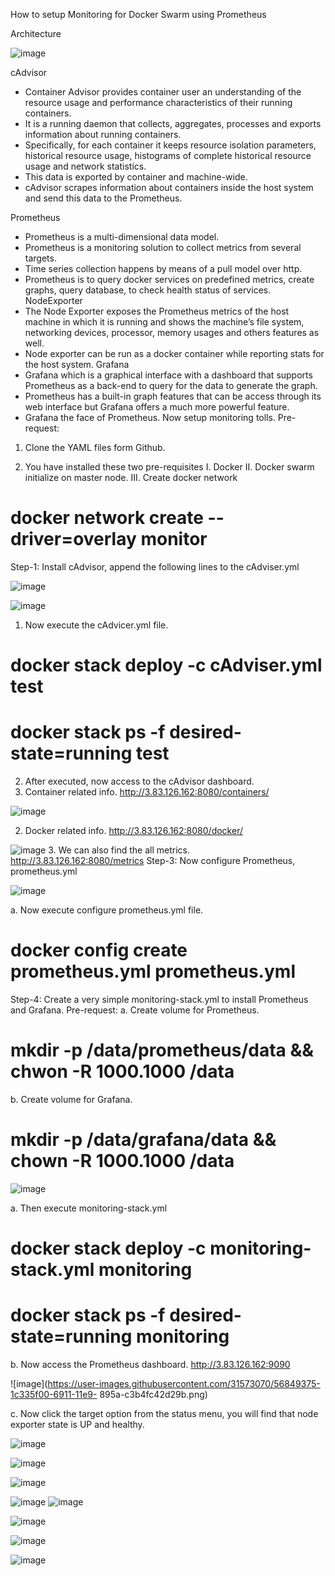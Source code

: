 How to setup Monitoring for Docker Swarm using Prometheus

Architecture

![image](https://user-images.githubusercontent.com/31573070/56849295-54866d80-6910-11e9-92e8-0a4443efaf6b.png)


 
cAdvisor
-	Container Advisor provides container user an understanding of the resource usage and performance characteristics of their running containers.
-	It is a running daemon that collects, aggregates, processes and exports information about running containers.
-	Specifically, for each container it keeps resource isolation parameters, historical resource usage, histograms of complete historical resource usage and network statistics.
-	This data is exported by container and machine-wide.
-	cAdvisor scrapes information about containers inside the host system and send this data to the Prometheus.

Prometheus
-	Prometheus is a multi-dimensional data model.
-	Prometheus is a monitoring solution to collect metrics from several targets.
-	Time series collection happens by means of a pull model over http.
-	Prometheus is to query docker services on predefined metrics, create graphs, query database, to check health status of services. 
NodeExporter
-	The Node Exporter exposes the Prometheus metrics of the host machine in which it is running and shows the machine’s file system, networking devices, processor, memory usages and others features as well.
-	Node exporter can be run as a docker container while reporting stats for the host system.
Grafana
-	Grafana which is a graphical interface with a dashboard that supports Prometheus as a back-end to query for the data to generate the graph.
-	Prometheus has a built-in graph features that can be access through its web interface but Grafana offers a much more powerful feature.
-	Grafana the face of Prometheus.
Now setup monitoring tolls.
Pre-request:
1.	Clone the YAML files form Github.

2.	You have installed these two pre-requisites
I.	Docker
II.	Docker swarm initialize on master node.
III.	Create docker network
# docker network create --driver=overlay monitor
Step-1: Install cAdvisor, append the following lines to the cAdviser.yml

![image](https://user-images.githubusercontent.com/31573070/56849337-b8109b00-6910-11e9-8953-86f0997504e0.png)

![image](https://user-images.githubusercontent.com/31573070/56849338-bc3cb880-6910-11e9-9b80-33c76196d4c0.png)

1.	Now execute the cAdvicer.yml file.
# docker stack deploy -c cAdviser.yml test
# docker stack ps -f desired-state=running test
2.	After executed, now access to the cAdvisor dashboard.
1.	Container related info. http://3.83.126.162:8080/containers/


![image](https://user-images.githubusercontent.com/31573070/56849360-04f47180-6911-11e9-8ce0-1c67ee29e2bb.png)

2.	Docker related info. http://3.83.126.162:8080/docker/

![image](https://user-images.githubusercontent.com/31573070/56849363-0aea5280-6911-11e9-9704-a823c64a0de4.png)
3.	We can also find the all metrics.
http://3.83.126.162:8080/metrics
Step-3: Now configure Prometheus, prometheus.yml

![image](https://user-images.githubusercontent.com/31573070/56849367-10479d00-6911-11e9-9709-db6eeed12e84.png)


a.	Now execute configure prometheus.yml file.
# docker config create prometheus.yml prometheus.yml
Step-4: Create a very simple monitoring-stack.yml to install Prometheus and Grafana.
Pre-request:
a.	Create volume for Prometheus.
# mkdir -p /data/prometheus/data && chwon -R 1000.1000 /data
b.	Create volume for Grafana.
# mkdir -p /data/grafana/data && chown -R 1000.1000 /data

![image](https://user-images.githubusercontent.com/31573070/56849373-189fd800-6911-11e9-9759-e03a517271b8.png)

a.	Then execute monitoring-stack.yml
# docker stack deploy -c monitoring-stack.yml monitoring
# docker stack ps -f desired-state=running monitoring
b.	Now access the Prometheus dashboard.
http://3.83.126.162:9090



![image](https://user-images.githubusercontent.com/31573070/56849375-1c335f00-6911-11e9-
895a-c3b4fc42d29b.png)

c.	Now click the target option from the status menu, you will find that node exporter state is UP and healthy. 

![image](https://user-images.githubusercontent.com/31573070/56849379-281f2100-6911-11e9-9199-3c941f4169ea.png)

![image](https://user-images.githubusercontent.com/31573070/56849381-2d7c6b80-6911-11e9-897b-c65523db4d0d.png)

![image](https://user-images.githubusercontent.com/31573070/56849382-32411f80-6911-11e9-9f0d-be625fcef920.png)

![image](https://user-images.githubusercontent.com/31573070/56849383-38370080-6911-11e9-9017-dca31036f03b.png)
![image](https://user-images.githubusercontent.com/31573070/56849386-3cfbb480-6911-11e9-9bcb-d786b2f9b61f.png)

![image](https://user-images.githubusercontent.com/31573070/56849389-4258ff00-6911-11e9-96a0-2aa9cf733158.png)

![image](https://user-images.githubusercontent.com/31573070/56849391-471db300-6911-11e9-917f-8fae7e13b9db.png)

![image](https://user-images.githubusercontent.com/31573070/56849393-4edd5780-6911-11e9-9653-de3f400675d3.png)




